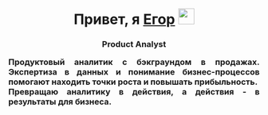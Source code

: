 <h1 align="center">Привет, я <a href="https://github.com/SHegor74" target="_blank">Егор</a> 
<img src="https://github.com/blackcater/blackcater/raw/main/images/Hi.gif" height="32"/></h1>
<h3 align="center">Product Analyst</h3>
<h3 style="text-align: justify; text-justify: inter-word; margin: 0 auto; max-width: 600px;">
Продуктовый аналитик с бэкграундом в продажах. Экспертиза в данных и понимание бизнес-процессов помогают находить точки роста и повышать прибыльность. 
<h3 style="text-align: justify; text-justify: inter-word; margin: 0 auto; max-width: 600px;">Превращаю аналитику в действия, а действия - в результаты для бизнеса.
</h3><!--
**SHegor74/SHegor74** is a ✨ _special_ ✨ repository because its `README.md` (this file) appears on your GitHub profile.

Here are some ideas to get you started:

- 🔭 I’m currently working on ...
- 🌱 I’m currently learning ...
- 👯 I’m looking to collaborate on ...
- 🤔 I’m looking for help with ...
- 💬 Ask me about ...
- 📫 How to reach me: ...
- 😄 Pronouns: ...
- ⚡ Fun fact: ...
-->
